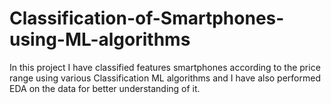 # Classification-of-Smartphones-using-ML-algorithms
In this project I have classified features smartphones according to the price range using various Classification ML algorithms  and I have also performed EDA on the data for better understanding of it.
